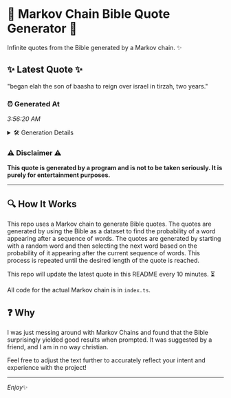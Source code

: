 # 📖 Markov Chain Bible Quote Generator 📖

Infinite quotes from the Bible generated by a Markov chain. ✨

## ✨ Latest Quote ✨
"began elah the son of baasha to reign over israel in tirzah, two years."

### ⏰ Generated At
*3:56:20 AM*

<details>
    <summary>🛠️ Generation Details</summary>
    <p>
        <strong>🌱 Seed:</strong> began<br>
        <strong>🔄 Iterations:</strong> 13<br>
        <strong>📜 Context History:</strong><br>[ began ]: elah<br>[ began, elah ]: the<br>[ began, elah, the ]: son<br>[ began, elah, the, son ]: of<br>[ began, elah, the, son, of ]: baasha<br>[ began, elah, the, son, of, baasha ]: to<br>[ elah, the, son, of, baasha, to ]: reign<br>[ the, son, of, baasha, to, reign ]: over<br>[ son, of, baasha, to, reign, over ]: israel<br>[ of, baasha, to, reign, over, israel ]: in<br>[ baasha, to, reign, over, israel, in ]: tirzah,<br>[ to, reign, over, israel, in, tirzah, ]: two<br>[ reign, over, israel, in, tirzah,, two ]: years.<br>
    </p>
</details>

### ⚠️ Disclaimer ⚠️
**This quote is generated by a program and is not to be taken seriously. It is purely for entertainment purposes.**

---

## 🔍 How It Works

This repo uses a Markov chain to generate Bible quotes. The quotes are generated by using the Bible as a dataset to find the probability of a word appearing after a sequence of words. The quotes are generated by starting with a random word and then selecting the next word based on the probability of it appearing after the current sequence of words. This process is repeated until the desired length of the quote is reached.

This repo will update the latest quote in this README every 10 minutes. ⏳

All code for the actual Markov chain is in `index.ts`.

## ❓ Why

I was just messing around with Markov Chains and found that the Bible surprisingly yielded good results when prompted. 
It was suggested by a friend, and I am in no way christian.

Feel free to adjust the text further to accurately reflect your intent and experience with the project!

---

*Enjoy*✨
